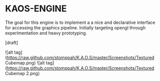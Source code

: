 KAOS-ENGINE
====

The goal for this engine is to implement a a nice and declarative interface for accessing the graphics pipeline. 
Initially targeting opengl through experimentation and heavy prototyping.


[draft]

![alt tag](https://raw.github.com/stomppah/K.A.O.S/master/Screenshots/Textured Cubemap.png)
![alt tag](https://raw.github.com/stomppah/K.A.O.S/master/Screenshots/Textured Cubemap 2.png)
